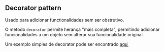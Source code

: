 ## Decorator pattern

Usado para adicionar functionalidades sem ser obstrutivo.

O método `decorator` permite herança "mais completa", permitindo adicionar funcionalidades a um objeto sem alterar sua funcionalidade original.

Um exemplo simples de decorator pode ser encontrado [aqui](./1.example/simple-decorator.js)
